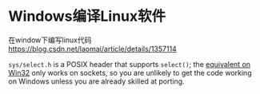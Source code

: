# Windows编译Linux软件



在window下编写linux代码 https://blog.csdn.net/laomai/article/details/1357114


`sys/select.h` is a POSIX header that supports `select()`; the [equivalent on Win32](http://msdn.microsoft.com/en-us/library/ms740141%28v=vs.85%29.aspx) only works on sockets, so you are unlikely to get the code working on Windows unless you are already skilled at porting.
















